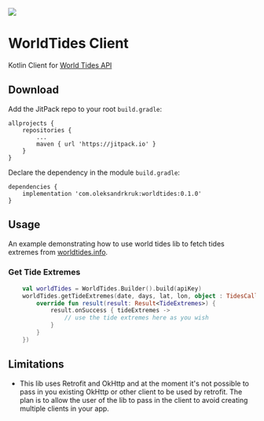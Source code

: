 [![](https://jitpack.io/v/com.oleksandrkruk/worldtides.svg)](https://jitpack.io/#com.oleksandrkruk/worldtides)

# WorldTides Client
Kotlin Client for [World Tides API](https://www.worldtides.info/apidocs)

## Download

Add the JitPack repo to your root `build.gradle`:

```
allprojects {
    repositories {
        ...
        maven { url 'https://jitpack.io' }
    }
}
```

Declare the dependency in the module `build.gradle`:

```
dependencies {
    implementation 'com.oleksandrkruk:worldtides:0.1.0'
}
```

## Usage

An example demonstrating how to use world tides lib to fetch tides extremes from [worldtides.info](https://www.worldtides.info/apidocs).

### Get Tide Extremes

```Kotlin
    val worldTides = WorldTides.Builder().build(apiKey)
    worldTides.getTideExtremes(date, days, lat, lon, object : TidesCallback {
        override fun result(result: Result<TideExtremes>) {
            result.onSuccess { tideExtremes ->
                // use the tide extremes here as you wish
            }
        }
    })
```

## Limitations

- This lib uses Retrofit and OkHttp and at the moment it's not possible to pass in you existing OkHttp or other client
to be used by retrofit. The plan is to allow the user of the lib to pass in the client to avoid creating multiple
clients in your app.
